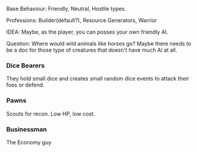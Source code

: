 
Base Behaviour:
Friendly, Neutral, Hostile types.

Professions:
Builder(default?), Resource Generators, Warrior

IDEA: Maybe, as the player, you can posses your own friendly AI.

Question: Where would wild animals like horses go? Maybe there needs to be a doc for those type of creatures that doesn't have much AI at all.

### Dice Bearers
They hold small dice and creates small random dice events to attack their foes or defend.

### Pawns
Scouts for recon. Low HP, low cost.

### Businessman
The Economy guy